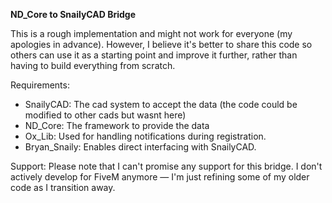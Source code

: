 **ND_Core to SnailyCAD Bridge**

This is a rough implementation and might not work for everyone (my apologies in advance). 
However, I believe it's better to share this code so others can use it as a starting point and improve it further, rather than having to build everything from scratch.

Requirements:
- SnailyCAD: The cad system to accept the data (the code could be modified to other cads but wasnt here)
- ND_Core: The framework to provide the data
- Ox_Lib: Used for handling notifications during registration.
- Bryan_Snaily: Enables direct interfacing with SnailyCAD.

Support:
Please note that I can't promise any support for this bridge. I don't actively develop for FiveM anymore — I'm just refining some of my older code as I transition away.

